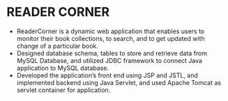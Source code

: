 # READER CORNER
* ReaderCorner is a dynamic web application that enables users to monitor their book collections, to search, and to get updated with change of a particular book.
* Designed database schema, tables to store and retrieve data from MySQL Database, and utilized JDBC framework to connect Java application to MySQL database.
* Developed the application’s front end using JSP and JSTL, and implemented backend using Java Servlet, and used Apache Tomcat as servlet container for application.
